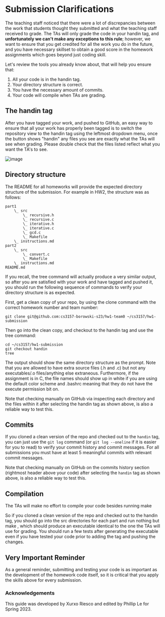# Submission Clarifications 

The teaching staff noticed that there were a lot of discrepancies between the work that students thought they submitted and what the teaching staff received to grade. The TAs will only grade the code in your handin tag, and **unfortunately we can't make any exceptions to this rule**; however, we want to ensure that you get credited for all the work you do in the future, and you have necessary skillset to obtain a good score in the homework assignments which goes beyond just coding skill.

Let's review the tools you already know about, that will help you ensure that:
1. All your code is in the handin tag.
2. Your directory structure is correct.
3. You have the necessary amount of commits.
4. Your code will compile when TAs are grading.

## The handin tag 

After you have tagged your work, and pushed to GitHub, an easy way to ensure that all your work has properly been tagged is to switch the repository view to the handin tag using the leftmost dropdown menu, once the button shows "handin" any files you see are exactly what the TAs will see when grading. Please double check that the files listed reflect what you want the TA's to see. 

![image](https://user-images.githubusercontent.com/101436499/219896712-a43c3016-5b0b-4f8b-875a-0641d5dc7547.png)

## Directory structure 

The README for all homeworks will provide the expected directory structure of the submission. For example in HW2, the structure was as follows:

```
part1
    \_ src
        \_ recursive.h
        \_ recursive.c
        \_ iterative.h
        \_ iterative.c
        \_ gcd.c
        \_ Makefile
    \_ instructions.md
part2
    \_ src
        \_ convert.c
        \_ Makefile
    \_ instructions.md
README.md
```

If you recall, the tree command will actually produce a very similar output, so after you are satisfied with your work and have tagged and pushed it, you should run the following sequence of commands to verify your directory structure is as expected.

First, get a clean copy of your repo, by using the clone command with the correct homework number and team number:

```
git clone git@github.com:cs3157-borowski-s23/hw1-team0 ~/cs3157/hw1-submission
```

Then go into the clean copy, and checkout to the handin tag and use the tree command:

```
cd ~/cs3157/hw1-submission
git checkout handin
tree
```

The output should show the same directory structure as the prompt. Note that you are allowed to have extra source files (.h and .c) but not any executables/.o files/anything else extraneous. Furthermore, if the assignment is in C, the file names should show up in white if you are using the default color scheme and .bashrc meaning that they do not have the execute permission bit on.

Note that checking manually on GitHub via inspecting each directory and the files within it after selecting the handin tag as shown above, is also a reliable way to test this.

## Commits 

If you cloned a clean version of the repo and checked out to the `handin` tag, you can just use the `git log` command (or `git log --oneline` if it is easier for you to read) to verify your commit history and commit messages. For all submissions you must have at least 5 meaningful commits with relevant commit messages.

Note that checking manually on GitHub on the commits history section (rightmost header above your code) after selecting the `handin` tag as shown above, is also a reliable way to test this.

## Compilation 

The TAs will make no effort to compile your code besides running make 

So if you cloned a clean version of the repo and checked out to the handin tag, you should go into the src directories for each part and run nothing but make , which should produce an executable identical to the one the TAs will use for grading. You should run a few tests after generating the executable even if you have tested your code prior to adding the tag and pushing the changes.

## Very Important Reminder 

As a general reminder, submitting and testing your code is as important as the development of the homework code itself, so it is critical that you apply the skills above for every submission.

### Acknowledgements 

This guide was developed by Xurxo Riesco and edited by Phillip Le for Spring 2023. 
